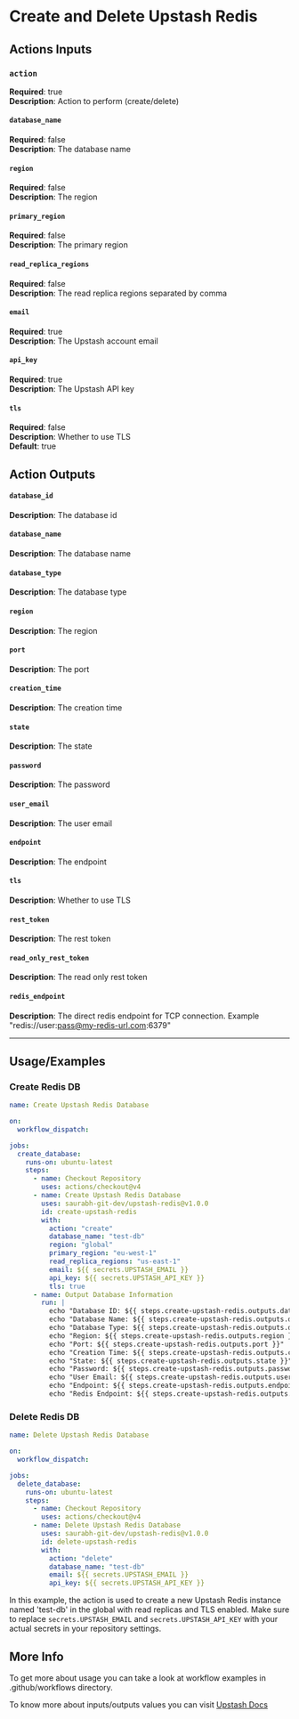 
# Create and Delete Upstash Redis

## Actions Inputs

### `action`

**Required**: true  
**Description**: Action to perform (create/delete)

#### `database_name`

**Required**: false  
**Description**: The database name

#### `region`

**Required**: false  
**Description**: The region

#### `primary_region`

**Required**: false  
**Description**: The primary region

#### `read_replica_regions`

**Required**: false  
**Description**: The read replica regions separated by comma

#### `email`

**Required**: true  
**Description**: The Upstash account email

#### `api_key`

**Required**: true  
**Description**: The Upstash API key

#### `tls`

**Required**: false  
**Description**: Whether to use TLS  
**Default**: true

## Action Outputs

#### `database_id`

**Description**: The database id

#### `database_name`

**Description**: The database name

#### `database_type`

**Description**: The database type

#### `region`

**Description**: The region

#### `port`

**Description**: The port

#### `creation_time`

**Description**: The creation time

#### `state`

**Description**: The state

#### `password`

**Description**: The password

#### `user_email`

**Description**: The user email

#### `endpoint`

**Description**: The endpoint

#### `tls`

**Description**: Whether to use TLS

#### `rest_token`

**Description**: The rest token

#### `read_only_rest_token`

**Description**: The read only rest token

#### `redis_endpoint`

**Description**: The direct redis endpoint for TCP connection. Example "redis://user:pass@my-redis-url.com:6379"


---

## Usage/Examples

### Create Redis DB

```yml
name: Create Upstash Redis Database

on:
  workflow_dispatch:

jobs:
  create_database:
    runs-on: ubuntu-latest
    steps:
      - name: Checkout Repository
        uses: actions/checkout@v4
      - name: Create Upstash Redis Database
        uses: saurabh-git-dev/upstash-redis@v1.0.0
        id: create-upstash-redis
        with:
          action: "create"
          database_name: "test-db"
          region: "global"
          primary_region: "eu-west-1"
          read_replica_regions: "us-east-1"
          email: ${{ secrets.UPSTASH_EMAIL }}
          api_key: ${{ secrets.UPSTASH_API_KEY }}
          tls: true
      - name: Output Database Information
        run: |
          echo "Database ID: ${{ steps.create-upstash-redis.outputs.database_id }}"
          echo "Database Name: ${{ steps.create-upstash-redis.outputs.database_name }}"
          echo "Database Type: ${{ steps.create-upstash-redis.outputs.database_type }}"
          echo "Region: ${{ steps.create-upstash-redis.outputs.region }}"
          echo "Port: ${{ steps.create-upstash-redis.outputs.port }}"
          echo "Creation Time: ${{ steps.create-upstash-redis.outputs.creation_time }}"
          echo "State: ${{ steps.create-upstash-redis.outputs.state }}"
          echo "Password: ${{ steps.create-upstash-redis.outputs.password }}"
          echo "User Email: ${{ steps.create-upstash-redis.outputs.user_email }}"
          echo "Endpoint: ${{ steps.create-upstash-redis.outputs.endpoint }}"
          echo "Redis Endpoint: ${{ steps.create-upstash-redis.outputs.redis_endpoint }}"

```

### Delete Redis DB

```yml
name: Delete Upstash Redis Database

on:
  workflow_dispatch:

jobs:
  delete_database:
    runs-on: ubuntu-latest
    steps:
      - name: Checkout Repository
        uses: actions/checkout@v4
      - name: Delete Upstash Redis Database
        uses: saurabh-git-dev/upstash-redis@v1.0.0
        id: delete-upstash-redis
        with:
          action: "delete"
          database_name: "test-db"
          email: ${{ secrets.UPSTASH_EMAIL }}
          api_key: ${{ secrets.UPSTASH_API_KEY }}
```

In this example, the action is used to create a new Upstash Redis instance named 'test-db' in the global with read replicas and TLS enabled. Make sure to replace `secrets.UPSTASH_EMAIL` and `secrets.UPSTASH_API_KEY` with your actual secrets in your repository settings.

## More Info
To get more about usage you can take a look at workflow examples in .github/workflows directory.

To know more about inputs/outputs values you can visit [Upstash Docs](https://upstash.com/docs/devops/developer-api/redis/create_database)